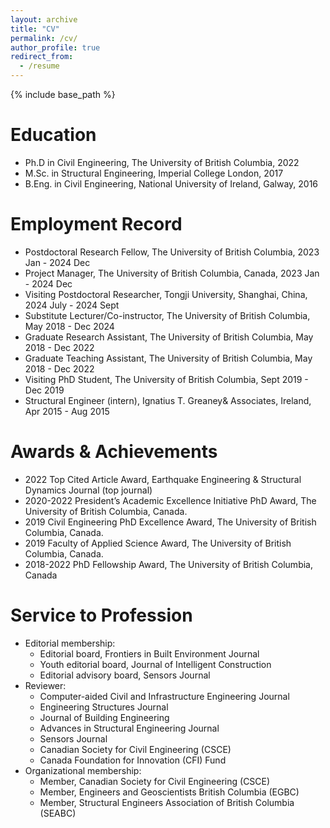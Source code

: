 ```yaml
---
layout: archive
title: "CV"
permalink: /cv/
author_profile: true
redirect_from:
  - /resume
---
```


{% include base_path %}

Education
======
* Ph.D in Civil Engineering, The University of British Columbia, 2022
* M.Sc. in Structural Engineering, Imperial College London, 2017
* B.Eng. in Civil Engineering, National University of Ireland, Galway, 2016

Employment Record
======
* Postdoctoral Research Fellow, The University of British Columbia, 2023 Jan - 2024 Dec
* Project Manager, The University of British Columbia, Canada, 2023 Jan - 2024 Dec
* Visiting Postdoctoral Researcher, Tongji University, Shanghai, China, 2024 July - 2024 Sept
* Substitute Lecturer/Co-instructor, The University of British Columbia, May 2018 - Dec 2024
* Graduate Research Assistant, The University of British Columbia, May 2018 - Dec 2022
* Graduate Teaching Assistant, The University of British Columbia, May 2018 - Dec 2022
* Visiting PhD Student, The University of British Columbia, Sept 2019 - Dec 2019
* Structural Engineer (intern), Ignatius T. Greaney& Associates, Ireland, Apr 2015 - Aug 2015
  

Awards & Achievements
======
* 2022	Top Cited Article Award, Earthquake Engineering & Structural Dynamics Journal (top journal)
* 2020-2022   	President’s Academic Excellence Initiative PhD Award, The University of British Columbia, Canada.
* 2019	Civil Engineering PhD Excellence Award, The University of British Columbia, Canada.
* 2019	Faculty of Applied Science Award, The University of British Columbia, Canada.
* 2018-2022  	PhD Fellowship Award, The University of British Columbia, Canada

Service to Profession
======
* Editorial membership:
  * Editorial board, Frontiers in Built Environment Journal
  * Youth editorial board, Journal of Intelligent Construction
  * Editorial advisory board, Sensors Journal 
* Reviewer:
  * Computer-aided Civil and Infrastructure Engineering Journal
  * Engineering Structures Journal
  * Journal of Building Engineering
  * Advances in Structural Engineering Journal
  * Sensors Journal
  * Canadian Society for Civil Engineering (CSCE)
  * Canada Foundation for Innovation (CFI) Fund
* Organizational membership:
  * Member, Canadian Society for Civil Engineering (CSCE)
  * Member, Engineers and Geoscientists British Columbia (EGBC)
  * Member, Structural Engineers Association of British Columbia (SEABC)


